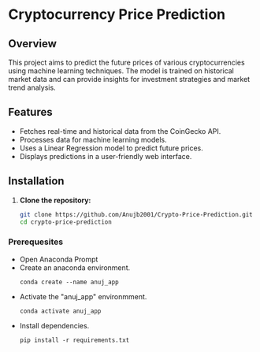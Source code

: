 # Cryptocurrency Price Prediction

## Overview
This project aims to predict the future prices of various cryptocurrencies using machine learning techniques. The model is trained on historical market data and can provide insights for investment strategies and market trend analysis.

## Features
- Fetches real-time and historical data from the CoinGecko API.
- Processes data for machine learning models.
- Uses a Linear Regression model to predict future prices.
- Displays predictions in a user-friendly web interface.

## Installation
1. **Clone the repository:**
   ```bash
   git clone https://github.com/Anujb2001/Crypto-Price-Prediction.git
   cd crypto-price-prediction

### Prerequesites
- Open Anaconda Prompt
- Create an anaconda environment.
    ```
    conda create --name anuj_app
    ```
- Activate the "anuj_app" environmment.
    ```
    conda activate anuj_app
    ```
- Install dependencies.
    ```
    pip install -r requirements.txt
    ```

